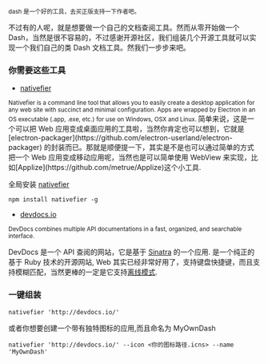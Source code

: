 <small>
  dash 是一个好的工具，去买正版支持一下作者吧。
</small>

不过有的人呢，就是想要做一个自己的文档查阅工具。然而从零开始做一个Dash，当然是很不容易的，不过感谢开源社区，我们组装几个开源工具就可以实现一个我们自己的类 Dash 文档工具。然我们一步步来吧。

### 你需要这些工具

* [nativefier](https://github.com/jiahaog/nativefier)

<small>
Nativefier is a command line tool that allows you to easily create a desktop application for any web site with succinct and minimal configuration. Apps are wrapped by Electron in an OS executable (.app, .exe, etc.) for use on Windows, OSX and Linux.
</small>
简单来说，这是一个可以把 Web 应用变成桌面应用的工具啦，当然你肯定也可以想到，它就是 [electron-packager](https://github.com/electron-userland/electron-packager) 的封装而已。那就是顺便提一下，其实是不是也可以通过简单的方式把一个 Web 应用变成移动应用呢，当然也是可以简单使用 WebView 来实现，比如[Applize](https://github.com/metrue/Applize)这个小工具.

全局安装 [nativefier](https://github.com/jiahaog/nativefier)
```
npm install nativefier -g
```

* [devdocs.io](http://devdocs.io/)

<small>
DevDocs combines multiple API documentations in a fast, organized, and searchable interface.
</small>

DevDocs 是一个 API 查阅的网站，它是基于 [Sinatra](https://github.com/sinatra/sinatra) 的一个应用. 是一个纯正的基于 Ruby 技术的开源网站, Web 其实已经非常好用了，支持键盘快捷键，而且支持模糊匹配，当然更棒的一定是它支持[离线模式](http://devdocs.io/offline).

### 一键组装

```
nativefier 'http://devdocs.io/'
```

或者你想要创建一个带有独特图标的应用,而且命名为 MyOwnDash

```
nativefier 'http://devdocs.io/' --icon <你的图标路径.icns> --name 'MyOwnDash'
```
